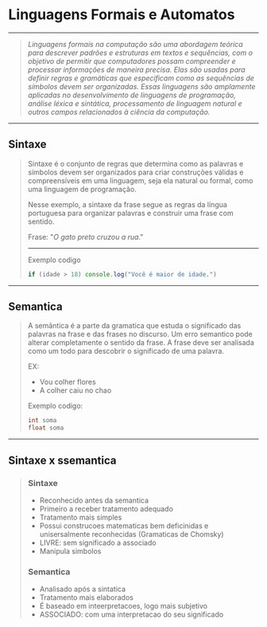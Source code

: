# Linguagens Formais e Automatos

------

> *Linguagens formais na computação são uma abordagem teórica para descrever padrões e estruturas em textos e sequências, com o objetivo de permitir que computadores possam compreender e processar informações de maneira precisa. Elas são usadas para definir regras e gramáticas que especificam como as sequências de símbolos devem ser organizadas. Essas linguagens são amplamente aplicadas no desenvolvimento de linguagens de programação, análise léxica e sintática, processamento de linguagem natural e outros campos relacionados à ciência da computação.*

----

## Sintaxe

> Sintaxe é o conjunto de regras que determina como as palavras e símbolos devem ser organizados para criar construções válidas e compreensíveis em uma linguagem, seja ela natural ou formal, como uma linguagem de programação.
>
> Nesse exemplo, a sintaxe da frase segue as regras da língua portuguesa para organizar palavras e construir uma frase com sentido.
>
> Frase: "*O gato preto cruzou a rua*."
>
> ----
>
> Exemplo codigo 
>
> ```js
> if (idade > 18) console.log("Você é maior de idade.")
> ```
>
> 

----

## Semantica

> A semântica é a parte da gramatica que estuda o significado das palavras na frase e das frases no discurso. Um erro semantico pode alterar completamente o sentido da frase. A frase deve ser analisada como um todo para descobrir o significado de uma palavra.
>
> EX:
>
> - Vou colher flores
> - A colher caiu no chao
>
> Exemplo codigo:
>
> ```c
> int soma
> float soma
> ```
>
> 

-----

## Sintaxe x ssemantica

> ### Sintaxe
>
> - Reconhecido antes da semantica
> - Primeiro a receber tratamento adequado
> - Tratamento mais simples
> - Possui construcoes matematicas bem deficinidas e unisersalmente reconhecidas (Gramaticas de Chomsky)
> - LIVRE: sem significado a associado
> - Manipula simbolos
>
> ### Semantica
>
> - Analisado após a sintatica
> - Tratamento mais elaborados
> - É baseado em inteerpretacoes, logo mais subjetivo
> - ASSOCIADO: com uma interpretacao do seu significado
